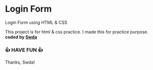 # Login Form
 Login Form using HTML & CSS
 
This project is for html &amp; css practice. I made this for practice purpose.
<b>coded by [Swda](https://github.com/Supsource )</b>
### 👍 HAVE FUN 👍
Thanks, Swda!
